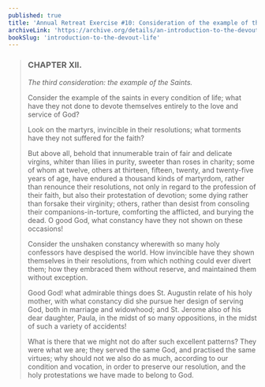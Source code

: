 ```yaml
---
published: true
title: 'Annual Retreat Exercise #10: Consideration of the example of the Saints'
archiveLink: 'https://archive.org/details/an-introduction-to-the-devout-life/page/276?view=theater'
bookSlug: 'introduction-to-the-devout-life'
---
```


> ### CHAPTER XII.
>
> *The third consideration: the example of the Saints.*
>
> Consider the example of the saints in every condition of life; what have they not done to devote themselves entirely to the love and service of God?
>
> Look on the martyrs, invincible in their resolutions; what torments have they not suffered for the faith?
>
> But above all, behold that innumerable train of fair and delicate virgins, whiter than lilies in purity, sweeter than roses in charity; some of whom at twelve, others at thirteen, fifteen, twenty, and twenty-five years of age, have endured a thousand kinds of martyrdom, rather than renounce their resolutions, not only in regard to the profession of their faith, but also their protestation of devotion; some dying rather than forsake their virginity; others, rather than desist from consoling their companions-in-torture, comforting the afflicted, and burying the dead. O good God, what constancy have they not shown on these occasions!
>
> Consider the unshaken constancy wherewith so many holy confessors have despised the world. How invincible have they shown themselves in their resolutions, from which nothing could ever divert them; how they embraced them without reserve, and maintained them without exception.
>
> Good God! what admirable things does St. Augustin relate of his holy mother, with what constancy did she pursue her design of serving God, both in marriage and widowhood; and St. Jerome also of his dear daughter, Paula, in the midst of so many oppositions, in the midst of such a variety of accidents!
>
> What is there that we might not do after such excellent patterns? They were what we are; they served the same God, and practised the same virtues; why should not we also do as much, according to our condition and vocation, in order to preserve our resolution, and the holy protestations we have made to belong to God.